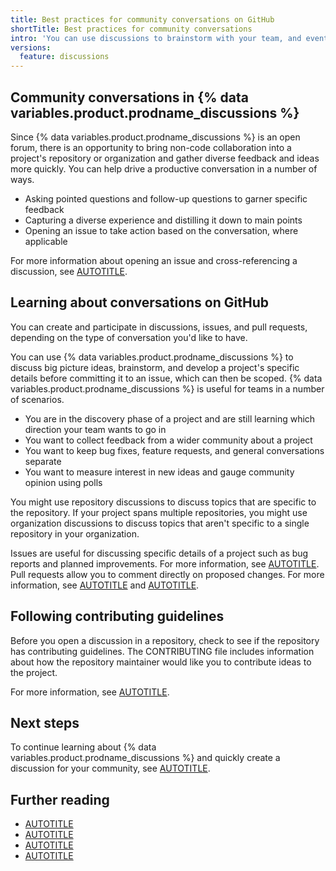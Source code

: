 ```yaml
---
title: Best practices for community conversations on GitHub
shortTitle: Best practices for community conversations
intro: 'You can use discussions to brainstorm with your team, and eventually move the conversation to an issue when you are ready to scope out the work.'
versions:
  feature: discussions
---
```



## Community conversations in {% data variables.product.prodname_discussions %}

Since {% data variables.product.prodname_discussions %} is an open forum, there is an opportunity to bring non-code collaboration into a project's repository or organization and gather diverse feedback and ideas more quickly. You can help drive a productive conversation in a number of ways.

* Asking pointed questions and follow-up questions to garner specific feedback
* Capturing a diverse experience and distilling it down to main points
* Opening an issue to take action based on the conversation, where applicable

For more information about opening an issue and cross-referencing a discussion, see [AUTOTITLE](/issues/tracking-your-work-with-issues/creating-an-issue).

## Learning about conversations on GitHub

You can create and participate in discussions, issues, and pull requests, depending on the type of conversation you'd like to have.

You can use {% data variables.product.prodname_discussions %} to discuss big picture ideas, brainstorm, and develop a project's specific details before committing it to an issue, which can then be scoped. {% data variables.product.prodname_discussions %} is useful for teams in a number of scenarios.
* You are in the discovery phase of a project and are still learning which direction your team wants to go in
* You want to collect feedback from a wider community about a project
* You want to keep bug fixes, feature requests, and general conversations separate
* You want to measure interest in new ideas and gauge community opinion using polls

You might use repository discussions to discuss topics that are specific to the repository. If your project spans multiple repositories, you might use organization discussions to discuss topics that aren't specific to a single repository in your organization.

Issues are useful for discussing specific details of a project such as bug reports and planned improvements. For more information, see [AUTOTITLE](/issues/tracking-your-work-with-issues/about-issues). Pull requests allow you to comment directly on proposed changes. For more information, see [AUTOTITLE](/pull-requests/collaborating-with-pull-requests/proposing-changes-to-your-work-with-pull-requests/about-pull-requests) and [AUTOTITLE](/pull-requests/collaborating-with-pull-requests/reviewing-changes-in-pull-requests/commenting-on-a-pull-request).

## Following contributing guidelines

Before you open a discussion in a repository, check to see if the repository has contributing guidelines. The CONTRIBUTING file includes information about how the repository maintainer would like you to contribute ideas to the project.

For more information, see [AUTOTITLE](/communities/setting-up-your-project-for-healthy-contributions).

## Next steps

To continue learning about {% data variables.product.prodname_discussions %} and quickly create a discussion for your community, see [AUTOTITLE](/discussions/quickstart).

## Further reading

* [AUTOTITLE](/communities/setting-up-your-project-for-healthy-contributions)
* [AUTOTITLE](/communities/using-templates-to-encourage-useful-issues-and-pull-requests)
* [AUTOTITLE](/communities/moderating-comments-and-conversations)
* [AUTOTITLE](/get-started/writing-on-github)

